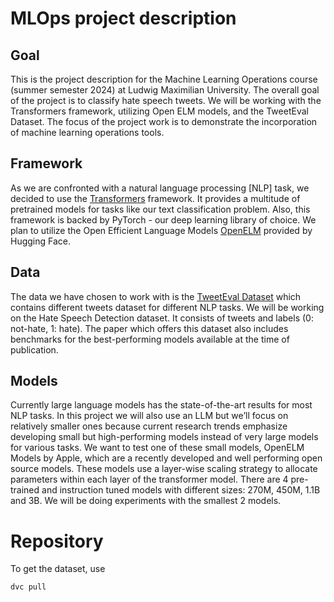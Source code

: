 # MLOps project description

## Goal
This is the project description for the Machine Learning Operations course (summer semester 2024) at Ludwig Maximilian University. The overall goal of the project is to classify hate speech tweets. We will be working with the Transformers framework, utilizing Open ELM models, and the TweetEval Dataset. The focus of the project work is to demonstrate the incorporation of machine learning operations tools.

## Framework
As we are confronted with a natural language processing [NLP] task, we decided to use the [Transformers](https://github.com/huggingface/transformers) framework. It provides a multitude of pretrained models for tasks like our text classification problem. Also, this framework is backed by PyTorch - our deep learning library of choice.
We plan to utilize the Open Efficient Language Models [OpenELM](https://huggingface.co/apple/OpenELM) provided by Hugging Face.

## Data
The data we have chosen to work with is the [TweetEval Dataset](https://arxiv.org/pdf/2010.12421) which contains different tweets dataset for different NLP tasks. We will be working on the Hate Speech Detection dataset. It consists of tweets and labels (0: not-hate, 1: hate). The paper which offers this dataset also includes benchmarks for the best-performing models available at the time of publication.

## Models
Currently large language models has the state-of-the-art results for most NLP tasks. In this project we will also use an LLM but we’ll focus on relatively smaller ones because current research trends emphasize developing small but high-performing models instead of very large models for various tasks. We want to test one of these small models, OpenELM Models by Apple, which are a recently developed and well performing open source models. These models use a layer-wise scaling strategy to allocate parameters within each layer of the transformer model. There are 4 pre-trained and instruction tuned models with different sizes: 270M, 450M, 1.1B and 3B. We will be doing experiments with the smallest 2 models.

# Repository

To get the dataset, use 
```bash
dvc pull
```